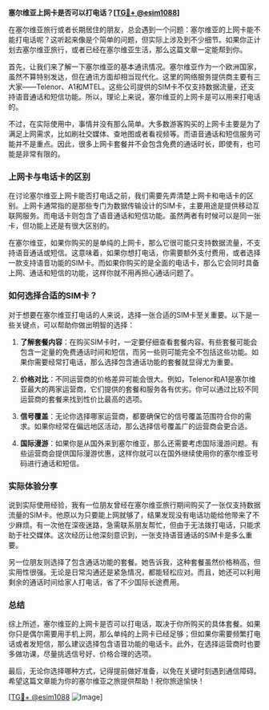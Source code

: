 **塞尔维亚上网卡是否可以打电话？[[TG💪+ @esim1088](https://t.me/s/esim1088)]**

在塞尔维亚旅行或者长期居住的朋友，总会遇到一个问题：塞尔维亚的上网卡能不能打电话呢？这听起来像是个简单的问题，但实际上涉及到不少细节。如果你正计划去塞尔维亚旅行，或者已经在塞尔维亚生活，那么这篇文章一定能帮到你。

首先，让我们来了解一下塞尔维亚的基本通讯情况。塞尔维亚作为一个欧洲国家，虽然不算特别发达，但在通讯方面却相当现代化。这里的网络服务提供商主要有三大家——Telenor、A1和MTEL。这些公司提供的SIM卡不仅支持数据流量，还支持语音通话和短信功能。所以，理论上来说，塞尔维亚的上网卡是可以用来打电话的。

不过，在实际使用中，事情并没有那么简单。大多数游客购买的上网卡主要是为了满足上网需求，比如刷社交媒体、查地图或者看视频等。而语音通话和短信服务可能并不是重点。因此，很多上网卡套餐并不会包含免费的通话时长，即使有，也可能是非常有限的。

### 上网卡与电话卡的区别

在讨论塞尔维亚上网卡能否打电话之前，我们需要先弄清楚上网卡和电话卡的区别。上网卡通常指的是那些专门为数据传输设计的SIM卡，主要用途是提供移动互联网服务。而电话卡则包含了语音通话和短信功能。虽然两者有时候可以是同一张卡，但功能上还是有很大区别的。

在塞尔维亚，如果你购买的是单纯的上网卡，那么它很可能只支持数据流量，不支持语音通话或短信。这意味着，如果你想打电话，你需要额外支付费用，或者选择一款支持语音功能的SIM卡。而如果你购买的是全面的电话卡，那么它会同时具备上网、通话和短信的功能，这样你就不用再担心通话问题了。

### 如何选择合适的SIM卡？

对于想要在塞尔维亚打电话的人来说，选择一张合适的SIM卡至关重要。以下是一些关键点，可以帮助你做出明智的选择：

1. **了解套餐内容**：在购买SIM卡时，一定要仔细查看套餐内容。有些套餐可能会包含一定量的免费通话时间和短信，而另一些则可能完全不包括这些功能。如果你需要经常打电话，那么选择包含通话功能的套餐就显得尤为重要。

2. **价格对比**：不同运营商的价格差异可能会很大。例如，Telenor和A1是塞尔维亚最大的两家运营商，它们提供的套餐和服务各有优劣。你可以通过比较不同运营商的套餐来找到性价比最高的选项。

3. **信号覆盖**：无论你选择哪家运营商，都要确保它的信号覆盖范围符合你的需求。如果你经常在偏远地区活动，那么选择信号覆盖广的运营商会更合适。

4. **国际漫游**：如果你是从国外来到塞尔维亚，那么还需要考虑国际漫游问题。有些运营商会提供国际漫游优惠，这样你就可以在国外继续使用你的塞尔维亚号码进行通话和短信。

### 实际体验分享

说到实际使用经验，我有一位朋友曾经在塞尔维亚旅行期间购买了一张仅支持数据流量的SIM卡。他原以为只要能上网就够了，结果发现没有电话功能给他带来了不少麻烦。有一次他在深夜迷路，急需联系朋友帮忙，但由于无法拨打电话，只能求助于社交媒体。这次经历让他深刻意识到，一张支持语音通话的SIM卡是多么重要。

另一位朋友则选择了包含通话功能的套餐。她告诉我，这种套餐虽然价格稍高，但实用性很强。无论是日常沟通还是紧急情况，都能轻松应对。而且，她还可以利用剩余的通话时间给家人打电话，省了不少国际长途费用。

### 总结

综上所述，塞尔维亚的上网卡是否可以打电话，取决于你所购买的具体套餐。如果你只是偶尔需要用手机上网，那么单纯的上网卡已经足够；但如果你需要频繁打电话或者发短信，那么建议选择包含语音功能的电话卡。此外，在选择运营商时也要多做功课，尽量挑选信号好、价格合理的选项。

最后，无论你选择哪种方式，记得提前做好准备，以免在关键时刻遇到通信障碍。希望这篇文章能为你的塞尔维亚之旅提供帮助！祝你旅途愉快！

[[TG💪+ @esim1088](https://t.me/s/esim1088) ![Image](https://i.postimg.cc/4NQfJmqS/Snipaste-2025-05-13-00-14-12.png)]